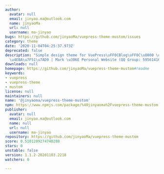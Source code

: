 ```yaml
---
author:
  avatar: null
  email: jinyao.ma@outlook.com
  name: jinyaoMa
  url: null
  username: ma-jinyao
bugs: https://github.com/jinyaoMa/vuepress-theme-mustom/issues
category: theme
date: '2020-11-04T04:25:37.973Z'
deprecated: false
description: "Simple design theme for VuePress\uFF0CBlog\uFF0C\u8000 \u306E \u4E2A\
  \u4EBA\u7F51\u7AD9 | Mark \u306E Personal Website (QQ Group: 595614161)"
downloads: null
homepage: https://github.com/jinyaoMa/vuepress-theme-mustom#readme
keywords:
- vuepress
- vuepress-theme
- mustom
license: null
maintainers: null
name: '@jinyaoma/vuepress-theme-mustom'
npm: https://www.npmjs.com/package/%40jinyaoma%2Fvuepress-theme-mustom
publisher:
  avatar: null
  email: jinyao.ma@outlook.com
  name: null
  url: null
  username: ma-jinyao
repository: https://github.com/jinyaoMa/vuepress-theme-mustom
score: 0.5101209274740288
stars: 0
unstable: false
version: 1.1.2-20201103.2218
watchers: 0

---
```


